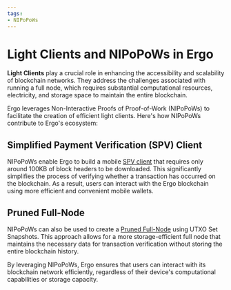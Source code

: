 ```yaml
---
tags:
- NIPoPoWs
---
```


# Light Clients and NIPoPoWs in Ergo

**Light Clients** play a crucial role in enhancing the accessibility and scalability of blockchain networks. They address the challenges associated with running a full node, which requires substantial computational resources, electricity, and storage space to maintain the entire blockchain.

Ergo leverages Non-Interactive Proofs of Proof-of-Work (NIPoPoWs) to facilitate the creation of efficient light clients. Here's how NIPoPoWs contribute to Ergo's ecosystem:

## Simplified Payment Verification (SPV) Client

NIPoPoWs enable Ergo to build a mobile [SPV client](light-spv-node.md) that requires only around 100KB of block headers to be downloaded. This significantly simplifies the process of verifying whether a transaction has occurred on the blockchain. As a result, users can interact with the Ergo blockchain using more efficient and convenient mobile wallets.

## Pruned Full-Node

NIPoPoWs can also be used to create a [Pruned Full-Node](pruned-full-node.md) using UTXO Set Snapshots. This approach allows for a more storage-efficient full node that maintains the necessary data for transaction verification without storing the entire blockchain history.

By leveraging NIPoPoWs, Ergo ensures that users can interact with its blockchain network efficiently, regardless of their device's computational capabilities or storage capacity.